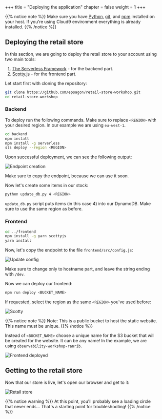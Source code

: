+++
title = "Deploying the application"
chapter = false
weight = 1
+++

{{% notice note %}}
Make sure you have [Python](https://www.python.org/), [git](https://git-scm.com/), and [npm](https://www.npmjs.com/get-npm) installed on your host. If you're using Cloud9 environment everything is already installed.
{{% /notice %}}

## Deploying the retail store

In this section, we are going to deploy the retail store to your account using two main tools:

1. [The Serverless Framework](https://serverless.com) - for the backend part.
2. [Scotty.js](https://github.com/stojanovic/scottyjs) - for the frontend part.

Let start first with cloning the repository:

```bash
git clone https://github.com/epsagon/retail-store-workshop.git
cd retail-store-workshop
```

### Backend

To deploy run the following commands. Make sure to replace `<REGION>` with your desired region. In our example we are using `eu-west-1`.

```bash
cd backend
npm install
npm install -g serverless
sls deploy --region <REGION>
```

Upon successful deployment, we can see the following output:

![Endpoint creation](/images/prerequisites/sls_deploy.png)

Make sure to copy the endpoint, because we can use it soon.

Now let's create some items in our stock:
```bash
python update_db.py 4 <REGION>
```

`update_db.py` script puts items (in this case 4) into our DynamoDB. Make sure to use the same region as before.

### Frontend

```bash
cd ../frontend
npm install -g yarn scottyjs
yarn install
```

Now, let's copy the endpoint to the file `frontend/src/config.js`:

![Update config](/images/prerequisites/configjs.png)

Make sure to change only to hostname part, and leave the string ending with `/dev`.

Now we can deploy our frontend:
```bash
npm run deploy <BUCKET_NAME>
```

If requested, select the region as the same `<REGION>` you've used before:

![Scotty](/images/prerequisites/scotty_region.png)

{{% notice note %}}
Note: This is a public bucket to host the static website. This name must be unique.
{{% /notice %}}

Instead of `<BUCKET_NAME>` choose a unique name for the S3 bucket that will be created for the website. It can be any name! In the example, we are using `observability-workshop-ranrib`.

![Frontend deployed](/images/prerequisites/frontend_deployed.png)

## Getting to the retail store

Now that our store is live, let's open our browser and get to it:

![Retail store](/images/prerequisites/retail_store.png)

{{% notice warning %}}
At this point, you'll probably see a loading circle that never ends... That's a starting point for troubleshooting!
{{% /notice %}}
